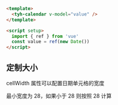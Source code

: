 ```html
<template>
  <tyh-calendar v-model="value" />
</template>

<script setup>
  import { ref } from 'vue'
  const value = ref(new Date())
</script>
```

## 定制大小

cellWidth 属性可以配置日期单元格的宽度

最小宽度为 28，如果小于 28 则按照 28 计算
